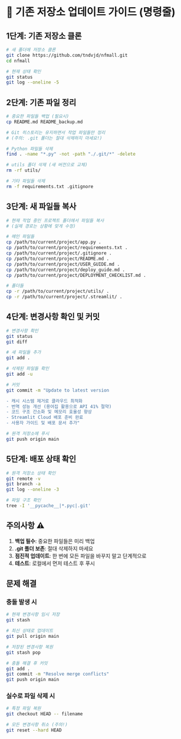 # 🔄 기존 저장소 업데이트 가이드 (명령줄)

## 1단계: 기존 저장소 클론

```bash
# 새 폴더에 저장소 클론
git clone https://github.com/tndvjd/nfmall.git
cd nfmall

# 현재 상태 확인
git status
git log --oneline -5
```

## 2단계: 기존 파일 정리

```bash
# 중요한 파일들 백업 (필요시)
cp README.md README_backup.md

# Git 히스토리는 유지하면서 작업 파일들만 정리
# (주의: .git 폴더는 절대 삭제하지 마세요!)

# Python 파일들 삭제
find . -name "*.py" -not -path "./.git/*" -delete

# utils 폴더 삭제 (새 버전으로 교체)
rm -rf utils/

# 기타 파일들 삭제
rm -f requirements.txt .gitignore
```

## 3단계: 새 파일들 복사

```bash
# 현재 작업 중인 프로젝트 폴더에서 파일들 복사
# (실제 경로는 상황에 맞게 수정)

# 메인 파일들
cp /path/to/current/project/app.py .
cp /path/to/current/project/requirements.txt .
cp /path/to/current/project/.gitignore .
cp /path/to/current/project/README.md .
cp /path/to/current/project/USER_GUIDE.md .
cp /path/to/current/project/deploy_guide.md .
cp /path/to/current/project/DEPLOYMENT_CHECKLIST.md .

# 폴더들
cp -r /path/to/current/project/utils/ .
cp -r /path/to/current/project/.streamlit/ .
```

## 4단계: 변경사항 확인 및 커밋

```bash
# 변경사항 확인
git status
git diff

# 새 파일들 추가
git add .

# 삭제된 파일들 확인
git add -u

# 커밋
git commit -m "Update to latest version

- 캐시 시스템 제거로 클라우드 최적화
- 번역 성능 개선 (용어집 활용으로 API 41% 절약)
- 코드 구조 간소화 및 메모리 효율성 향상
- Streamlit Cloud 배포 준비 완료
- 사용자 가이드 및 배포 문서 추가"

# 원격 저장소에 푸시
git push origin main
```

## 5단계: 배포 상태 확인

```bash
# 원격 저장소 상태 확인
git remote -v
git branch -a
git log --oneline -3

# 파일 구조 확인
tree -I '__pycache__|*.pyc|.git'
```

## 주의사항 ⚠️

1. **백업 필수**: 중요한 파일들은 미리 백업
2. **.git 폴더 보존**: 절대 삭제하지 마세요
3. **점진적 업데이트**: 한 번에 모든 파일을 바꾸지 말고 단계적으로
4. **테스트**: 로컬에서 먼저 테스트 후 푸시

## 문제 해결

### 충돌 발생 시
```bash
# 현재 변경사항 임시 저장
git stash

# 최신 상태로 업데이트
git pull origin main

# 저장된 변경사항 복원
git stash pop

# 충돌 해결 후 커밋
git add .
git commit -m "Resolve merge conflicts"
git push origin main
```

### 실수로 파일 삭제 시
```bash
# 특정 파일 복원
git checkout HEAD -- filename

# 모든 변경사항 취소 (주의!)
git reset --hard HEAD
```